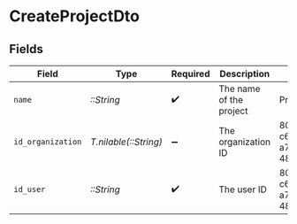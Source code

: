 # CreateProjectDto


## Fields

| Field                                | Type                                 | Required                             | Description                          | Example                              |
| ------------------------------------ | ------------------------------------ | ------------------------------------ | ------------------------------------ | ------------------------------------ |
| `name`                               | *::String*                           | :heavy_check_mark:                   | The name of the project              | Project Name                         |
| `id_organization`                    | *T.nilable(::String)*                | :heavy_minus_sign:                   | The organization ID                  | 801f9ede-c698-4e66-a7fc-48d19eebaa4f |
| `id_user`                            | *::String*                           | :heavy_check_mark:                   | The user ID                          | 801f9ede-c698-4e66-a7fc-48d19eebaa4f |